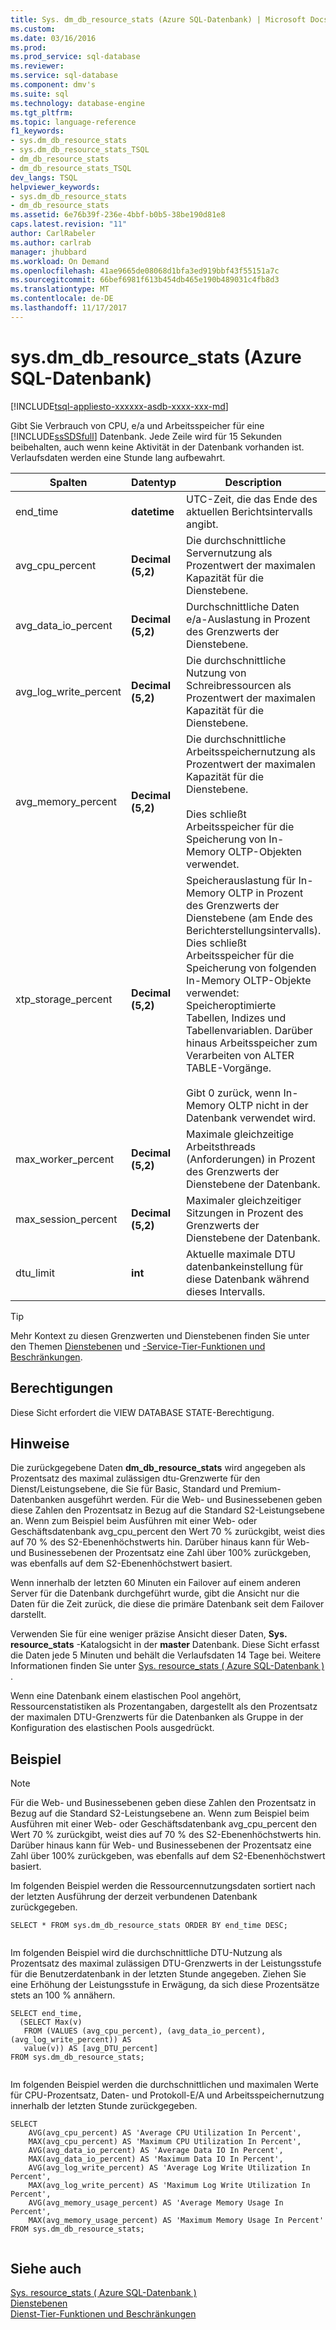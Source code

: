 ```yaml
---
title: Sys. dm_db_resource_stats (Azure SQL-Datenbank) | Microsoft Docs
ms.custom: 
ms.date: 03/16/2016
ms.prod: 
ms.prod_service: sql-database
ms.reviewer: 
ms.service: sql-database
ms.component: dmv's
ms.suite: sql
ms.technology: database-engine
ms.tgt_pltfrm: 
ms.topic: language-reference
f1_keywords:
- sys.dm_db_resource_stats
- sys.dm_db_resource_stats_TSQL
- dm_db_resource_stats
- dm_db_resource_stats_TSQL
dev_langs: TSQL
helpviewer_keywords:
- sys.dm_db_resource_stats
- dm_db_resource_stats
ms.assetid: 6e76b39f-236e-4bbf-b0b5-38be190d81e8
caps.latest.revision: "11"
author: CarlRabeler
ms.author: carlrab
manager: jhubbard
ms.workload: On Demand
ms.openlocfilehash: 41ae9665de08068d1bfa3ed919bbf43f55151a7c
ms.sourcegitcommit: 66bef6981f613b454db465e190b489031c4fb8d3
ms.translationtype: MT
ms.contentlocale: de-DE
ms.lasthandoff: 11/17/2017
---
```

# <a name="sysdmdbresourcestats-azure-sql-database"></a>sys.dm_db_resource_stats (Azure SQL-Datenbank)
[!INCLUDE[tsql-appliesto-xxxxxx-asdb-xxxx-xxx-md](../../includes/tsql-appliesto-xxxxxx-asdb-xxxx-xxx-md.md)]

  Gibt Sie Verbrauch von CPU, e/a und Arbeitsspeicher für eine [!INCLUDE[ssSDSfull](../../includes/sssdsfull-md.md)] Datenbank. Jede Zeile wird für 15 Sekunden beibehalten, auch wenn keine Aktivität in der Datenbank vorhanden ist. Verlaufsdaten werden eine Stunde lang aufbewahrt.  
  
|Spalten|Datentyp|Description|  
|-------------|---------------|-----------------|  
|end_time|**datetime**|UTC-Zeit, die das Ende des aktuellen Berichtsintervalls angibt.|  
|avg_cpu_percent|**Decimal (5,2)**|Die durchschnittliche Servernutzung als Prozentwert der maximalen Kapazität für die Dienstebene.|  
|avg_data_io_percent|**Decimal (5,2)**|Durchschnittliche Daten e/a-Auslastung in Prozent des Grenzwerts der Dienstebene.|  
|avg_log_write_percent|**Decimal (5,2)**|Die durchschnittliche Nutzung von Schreibressourcen als Prozentwert der maximalen Kapazität für die Dienstebene.|  
|avg_memory_percent|**Decimal (5,2)**|Die durchschnittliche Arbeitsspeichernutzung als Prozentwert der maximalen Kapazität für die Dienstebene.<br /><br /> Dies schließt Arbeitsspeicher für die Speicherung von In-Memory OLTP-Objekten verwendet.|  
|xtp_storage_percent|**Decimal (5,2)**|Speicherauslastung für In-Memory OLTP in Prozent des Grenzwerts der Dienstebene (am Ende des Berichterstellungsintervalls). Dies schließt Arbeitsspeicher für die Speicherung von folgenden In-Memory OLTP-Objekte verwendet: Speicheroptimierte Tabellen, Indizes und Tabellenvariablen. Darüber hinaus Arbeitsspeicher zum Verarbeiten von ALTER TABLE-Vorgänge.<br /><br /> Gibt 0 zurück, wenn In-Memory OLTP nicht in der Datenbank verwendet wird.|  
|max_worker_percent|**Decimal (5,2)**|Maximale gleichzeitige Arbeitsthreads (Anforderungen) in Prozent des Grenzwerts der Dienstebene der Datenbank.|  
|max_session_percent|**Decimal (5,2)**|Maximaler gleichzeitiger Sitzungen in Prozent des Grenzwerts der Dienstebene der Datenbank.|  
|dtu_limit|**int**|Aktuelle maximale DTU datenbankeinstellung für diese Datenbank während dieses Intervalls.|  
  
> [!TIP]  
>  Mehr Kontext zu diesen Grenzwerten und Dienstebenen finden Sie unter den Themen [Dienstebenen](https://azure.microsoft.com/documentation/articles/sql-database-service-tiers/) und [-Service-Tier-Funktionen und Beschränkungen](https://azure.microsoft.com/documentation/articles/sql-database-performance-guidance/).  
  
## <a name="permissions"></a>Berechtigungen  
 Diese Sicht erfordert die VIEW DATABASE STATE-Berechtigung.  
  
## <a name="remarks"></a>Hinweise  
 Die zurückgegebene Daten **dm_db_resource_stats** wird angegeben als Prozentsatz des maximal zulässigen dtu-Grenzwerte für den Dienst/Leistungsebene, die Sie für Basic, Standard und Premium-Datenbanken ausgeführt werden. Für die Web- und Businessebenen geben diese Zahlen den Prozentsatz in Bezug auf die Standard S2-Leistungsebene an. Wenn zum Beispiel beim Ausführen mit einer Web- oder Geschäftsdatenbank avg_cpu_percent den Wert 70 % zurückgibt, weist dies auf 70 % des S2-Ebenenhöchstwerts hin. Darüber hinaus kann für Web- und Businessebenen der Prozentsatz eine Zahl über 100% zurückgeben, was ebenfalls auf dem S2-Ebenenhöchstwert basiert.  
  
 Wenn innerhalb der letzten 60 Minuten ein Failover auf einem anderen Server für die Datenbank durchgeführt wurde, gibt die Ansicht nur die Daten für die Zeit zurück, die diese die primäre Datenbank seit dem Failover darstellt.  
  
 Verwenden Sie für eine weniger präzise Ansicht dieser Daten, **Sys. resource_stats** -Katalogsicht in der **master** Datenbank. Diese Sicht erfasst die Daten jede 5 Minuten und behält die Verlaufsdaten 14 Tage bei.  Weitere Informationen finden Sie unter [Sys. resource_stats &#40; Azure SQL-Datenbank &#41; ](../../relational-databases/system-catalog-views/sys-resource-stats-azure-sql-database.md).  
  
 Wenn eine Datenbank einem elastischen Pool angehört, Ressourcenstatistiken als Prozentangaben, dargestellt als den Prozentsatz der maximalen DTU-Grenzwerts für die Datenbanken als Gruppe in der Konfiguration des elastischen Pools ausgedrückt.  
  
## <a name="example"></a>Beispiel  
  
> [!NOTE]  
>  Für die Web- und Businessebenen geben diese Zahlen den Prozentsatz in Bezug auf die Standard S2-Leistungsebene an. Wenn zum Beispiel beim Ausführen mit einer Web- oder Geschäftsdatenbank avg_cpu_percent den Wert 70 % zurückgibt, weist dies auf 70 % des S2-Ebenenhöchstwerts hin. Darüber hinaus kann für Web- und Businessebenen der Prozentsatz eine Zahl über 100% zurückgeben, was ebenfalls auf dem S2-Ebenenhöchstwert basiert.  
  
 Im folgenden Beispiel werden die Ressourcennutzungsdaten sortiert nach der letzten Ausführung der derzeit verbundenen Datenbank zurückgegeben.  
  
```  
SELECT * FROM sys.dm_db_resource_stats ORDER BY end_time DESC;  
  
```  
  
 Im folgenden Beispiel wird die durchschnittliche DTU-Nutzung als Prozentsatz des maximal zulässigen DTU-Grenzwerts in der Leistungsstufe für die Benutzerdatenbank in der letzten Stunde angegeben. Ziehen Sie eine Erhöhung der Leistungsstufe in Erwägung, da sich diese Prozentsätze stets an 100 % annähern.  
  
```  
SELECT end_time,   
  (SELECT Max(v)    
   FROM (VALUES (avg_cpu_percent), (avg_data_io_percent), (avg_log_write_percent)) AS    
   value(v)) AS [avg_DTU_percent]   
FROM sys.dm_db_resource_stats;  
  
```  
  
 Im folgenden Beispiel werden die durchschnittlichen und maximalen Werte für CPU-Prozentsatz, Daten- und Protokoll-E/A und Arbeitsspeichernutzung innerhalb der letzten Stunde zurückgegeben.  
  
```  
SELECT    
    AVG(avg_cpu_percent) AS 'Average CPU Utilization In Percent',   
    MAX(avg_cpu_percent) AS 'Maximum CPU Utilization In Percent',   
    AVG(avg_data_io_percent) AS 'Average Data IO In Percent',   
    MAX(avg_data_io_percent) AS 'Maximum Data IO In Percent',   
    AVG(avg_log_write_percent) AS 'Average Log Write Utilization In Percent',   
    MAX(avg_log_write_percent) AS 'Maximum Log Write Utilization In Percent',   
    AVG(avg_memory_usage_percent) AS 'Average Memory Usage In Percent',   
    MAX(avg_memory_usage_percent) AS 'Maximum Memory Usage In Percent'   
FROM sys.dm_db_resource_stats;  
  
```  
  
## <a name="see-also"></a>Siehe auch  
 [Sys. resource_stats &#40; Azure SQL-Datenbank &#41;](../../relational-databases/system-catalog-views/sys-resource-stats-azure-sql-database.md)   
 [Dienstebenen](https://azure.microsoft.com/documentation/articles/sql-database-service-tiers/)   
 [Dienst-Tier-Funktionen und Beschränkungen](https://azure.microsoft.com/documentation/articles/sql-database-performance-guidance/)  
  
  
